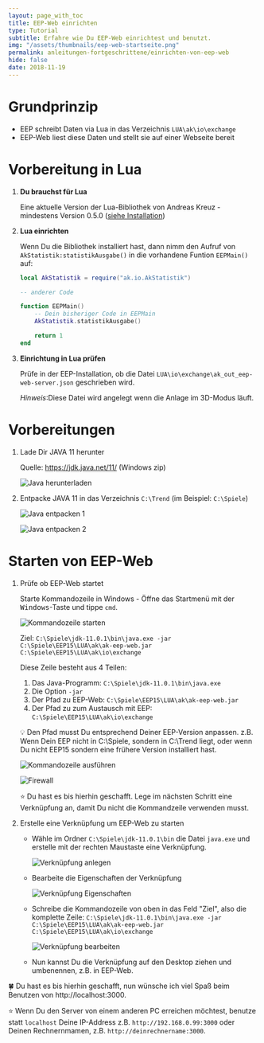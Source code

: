 ```yaml
---
layout: page_with_toc
title: EEP-Web einrichten
type: Tutorial
subtitle: Erfahre wie Du EEP-Web einrichtest und benutzt.  
img: "/assets/thumbnails/eep-web-startseite.png"
permalink: anleitungen-fortgeschrittene/einrichten-von-eep-web
hide: false
date: 2018-11-19
---
```

# Grundprinzip

* EEP schreibt Daten via Lua in das Verzeichnis ```LUA\ak\io\exchange```
* EEP-Web liest diese Daten und stellt sie auf einer Webseite bereit

# Vorbereitung in Lua

1. **Du brauchst für Lua**

   Eine aktuelle Version der Lua-Bibliothek von Andreas Kreuz - mindestens Version 0.5.0 ([siehe Installation](../anleitungen-anfaenger/installation))

2. **Lua einrichten**

   Wenn Du die Bibliothek installiert hast, dann nimm den Aufruf von ```AkStatistik:statistikAusgabe()``` in die vorhandene Funtion ```EEPMain()``` auf:
    ```lua
    local AkStatistik = require("ak.io.AkStatistik")
 
    -- anderer Code
    
    function EEPMain()
        -- Dein bisheriger Code in EEPMain
        AkStatistik.statistikAusgabe()

        return 1
    end
    ```

3. **Einrichtung in Lua prüfen**

   Prüfe in der EEP-Installation, ob die Datei ```LUA\io\exchange\ak_out_eep-web-server.json``` geschrieben wird.

   _Hinweis_:Diese Datei wird angelegt wenn die Anlage im 3D-Modus läuft.


# Vorbereitungen

1. Lade Dir JAVA 11 herunter

    Quelle: https://jdk.java.net/11/ (Windows zip)

    ![Java herunterladen](../assets/tutorial/eep-web-installation/01-java-download.png)

2. Entpacke JAVA 11 in das Verzeichnis ```C:\Trend``` (im Beispiel: ```C:\Spiele```)

     ![Java entpacken 1](../assets/tutorial/eep-web-installation/02-java-entpacken.png)

     ![Java entpacken 2](../assets/tutorial/eep-web-installation/03-java-entpacken-2.png)

# Starten von EEP-Web

1. Prüfe ob EEP-Web startet

    Starte Kommandozeile in Windows - Öffne das Startmenü mit der <kbd>Windows</kbd>-Taste und tippe `cmd`.

    ![Kommandozeile starten](../assets/tutorial/eep-web-installation/07-kommandozeile-starten.png)

    Ziel: `C:\Spiele\jdk-11.0.1\bin\java.exe -jar C:\Spiele\EEP15\LUA\ak\ak-eep-web.jar C:\Spiele\EEP15\LUA\ak\io\exchange`

    Diese Zeile besteht aus 4 Teilen:

    1. Das Java-Programm: `C:\Spiele\jdk-11.0.1\bin\java.exe`
    2. Die Option `-jar`
    3. Der Pfad zu EEP-Web: `C:\Spiele\EEP15\LUA\ak\ak-eep-web.jar`
    4. Der Pfad zu zum Austausch mit EEP: `C:\Spiele\EEP15\LUA\ak\io\exchange`

    💡 Den Pfad musst Du entsprechend Deiner EEP-Version anpassen.
    z.B. Wenn Dein EEP nicht in C:\Spiele, sondern in C:\Trend liegt, oder wenn Du nicht EEP15 sondern eine frühere Version installiert hast.

    ![Kommandozeile ausführen](../assets/tutorial/eep-web-installation/08-server-starten.png)

    ![Firewall](../assets/tutorial/eep-web-installation/09-windows-firewall.png)

    ⭐ Du hast es bis hierhin geschafft.
    Lege im nächsten Schritt eine Verknüpfung an, damit Du nicht die Kommandzeile verwenden musst.

2. Erstelle eine Verknüpfung um EEP-Web zu starten

    * Wähle im Ordner `C:\Spiele\jdk-11.0.1\bin` die Datei `java.exe` und erstelle mit der rechten Maustaste eine Verknüpfung.

      ![Verknüpfung anlegen](../assets/tutorial/eep-web-installation/04-verknuepfung.png)

    * Bearbeite die Eigenschaften der Verknüpfung

      ![Verknüpfung Eigenschaften](../assets/tutorial/eep-web-installation/05-verknuepfung-eigenschaften.png)

    * Schreibe die Kommandozeile von oben in das Feld "Ziel", also die komplette Zeile:
      `C:\Spiele\jdk-11.0.1\bin\java.exe -jar C:\Spiele\EEP15\LUA\ak\ak-eep-web.jar C:\Spiele\EEP15\LUA\ak\io\exchange`

      ![Verknüpfung bearbeiten](../assets/tutorial/eep-web-installation/06-verknuepfung-bearbeiten.png)

    * Nun kannst Du die Verknüpfung auf den Desktop ziehen und umbenennen, z.B. in EEP-Web.


🍀 Du hast es bis hierhin geschafft, nun wünsche ich viel Spaß beim Benutzen von http://localhost:3000.

⭐ Wenn Du den Server von einem anderen PC erreichen möchtest, benutze statt `localhost` Deine IP-Address
z.B. `http://192.168.0.99:3000` oder Deinen Rechnernmamen, z.B. `http://deinrechnername:3000`. 